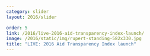 ```yaml
---
category: slider
layout: 2016/slider

order: 5
link: /2016/live-2016-aid-transparency-index-launch/
image: /2016/static/img/rupert-standing-582x330.jpg
title: "LIVE: 2016 Aid Transparency Index launch"
---
```

